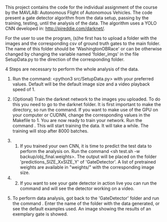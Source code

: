 This project contains the code for the individual assignment of the course by the MAVLAB:
Autonomous Flight of Autonomous Vehicles. The code present a gate detector algorithm
from the data setup, passing by the training, testing, until the analysis of the data.
The algorithm uses a YOLO CNN developed in: http://pjreddie.com/darknet/.

For the user to use the program, (s)he first has to upload a folder with the images
and the corresponding csv of ground truth gates to the main folder. The name of this 
folder should be 'WashingtonOBRace' or can be otherwise changed by changing the variable 
named 'folder_imgs' in the file SetupData.py to the direction of the corresponding
folder. 



4 Steps are necessary to perform the whole analysis of the data.

1. Run the command: <python3 src/SetupData.py> with your preferred values.
Default will be the default image size and a video playback speed of 1.

2. (Optional) Train the darknet network to the images you uploaded. To do this you need to go to the 
darknet folder. It is first important to make the directory, so run the <make> command.
If you want to make use of the GPU on your computer or CUDNN, change the corresponding 
values in the Makefile to 1. You are now ready to train your network.
Run the command <sh train.sh>. This will start training the data. It will take a while.
The training will stop after 8000 batches.

3. 1. If you trained your own CNN, it is time to predict the test data to perform the 
analysis on. Run the command <sh test.sh -w backup/obj_final.weights>. The output will
be placed on the folder 'predictions_SIZE_XxSIZE_Y' of 'GateDetector'. A list of 
pretrained weights are available in "weights/" with the corresponding image size.

3. 2. If you want to see your gate detector in action live you can run the command
<sh video.sh> and will see the detector working on a video. 

4. To perform data analysis, got back to the 'GateDetector' folder and run the command
<python3 AnalyseResults.py>. Enter the name of the folder with the data generated, or see
the default examples used. An image showing the results of an exemplary gate is showed.